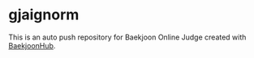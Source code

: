 # gjaignorm
This is an auto push repository for Baekjoon Online Judge created with [BaekjoonHub](https://github.com/BaekjoonHub/BaekjoonHub).
